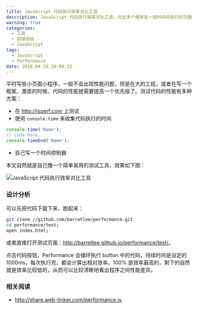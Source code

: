 ```yaml
---
title: JavaScript 代码执行效率对比工具
description: JavaScript 代码执行效率对比工具，对比多个程序在一段时间内执行的次数，和性能差异。
warning: true
categories:
  - 工具
  - 前端杂烩
  - JavaScript
tags:
  - JavaScript
  - Performance
date: 2016-04-28 20:00:23
---
```



平时写些小页面小程序，一般不会出现性能问题，但是在大的工程，或者在写一个框架、类库的时候，代码的性能就需要提高一个优先级了。测试代码的性能有多种方案：

- 在 <http://jsperf.com> 上测试
- 使用 `console.time` 来收集代码执行的时间
```javascript
console.time('Name');
// code here...
console.timeEnd('Name');
```
- 自己写一个时间控制器

<!--more-->

本文自然就是自己撸一个简单易用的测试工具，效果如下图：

![JavaScript 代码执行效率对比工具](//img.alicdn.com/tps/TB1d238JpXXXXcoXFXXXXXXXXXX-446-570.gif)


### 设计分析

可以先把代码下载下来，跑起来：

```bash
git clone //github.com/barretlee/performance.git
cd performance/test;
open index.html;
```

或者直接打开测试页面：<http://barretlee.github.io/performance/test/>。

点击代码按钮，Performance 会循环执行 button 中的代码，持续时间是设定的 1000ms，每次执行完，都会计算出相对效率，100% 是效率最高的，剩下的自然就是效率比较低的，从而可以比较清晰地看出程序之间性能差异。

### 相关阅读

- http://share.web-tinker.com/performance.js

